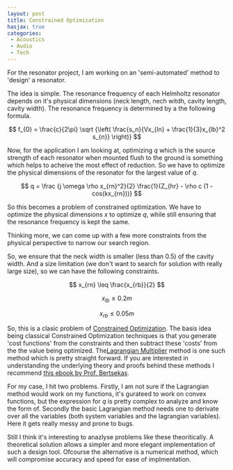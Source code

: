 ```yaml
---
layout: post
title: Constrained Optimization
hasjax: true
categories:
 - Acoustics
 - Audio
 - Tech
---
```


For the resonator project, I am working on an 'semi-automated' method to 'design' a resonator.

The idea is simple. The resonance frequency of each Helmholtz resonator depends on it's physical dimensions (neck length, nech witdh, cavity length, cavity width). The resonance frequency is determined by a the following formula.

$$ f_{0} = \frac{c}{2\pi} \sqrt {\left( \frac{s_n}{Vx_{ln} + \frac{1}{3}x_{lb}^2 s_{n}} \right)} $$

Now, for the application I am looking at, optimizing _q_ which is the source strength of each resonator when mounted flush to the ground is something which helps to acheive the most effect of reduction. So we have to optimize the physical dimensions of the resonator for the largest value of _q_.

$$ q = \frac {j \omega \rho x_{rn}^2}{2} \frac{1}{Z_{hr} - \rho c (1 - cos(kx_{rn}))} $$

So this becomes a problem of constrained optimization. We have to optimize the physical dimensions _x_ to optimize _q_, while still ensuring that the resonance frequency is kept the same.

Thinking more, we can come up with a few more constraints from the physical perspective to narrow our search region.

So, we ensure that the neck width is smaller (less than 0.5) of the cavity width. And a size limitation (we don't want to search for solution with really large size), so we can have the following constraints.

$$ x_{rn} \leq \frac{x_{rb}}{2} $$

$$ x_{lb} \leq 0.2m $$

$$ x_{rb} \leq 0.05m $$

So, this is a clasic problem of [Constrained Optimization][0]. The basis idea being classical Constrained Optimization techniques is that you generate 'cost functions' from the constraints and then subtract these 'costs' from the the value being optimized. The[Lagrangian Multiplier][1] method is one such method which is pretty straight forward. If you are interested in understanding the underlying theory and proofs behind these methods I recommend [this ebook by Prof. Bertsekas][2].

For my case, I hit two problems. Firstly, I am not sure if the Lagrangian method would work on my functions, it's gurateed to work on convex functions, but the expression for _q_ is pretty complex to analyze and know the form of. Secondly the basic Lagrangian method needs one to derivate over all the variables (both system variables and the lagrangian variables). Here it gets really messy and prone to bugs.

Still I think it's interesting to anazlyse problems like these theoritically. A theoretical solution allows a simpler and more elegant implementation of such a design tool. Ofcourse the alternative is a numerical method, which will compromise accuracy and speed for ease of implmentation.


[0]: http://en.wikipedia.org/wiki/Constraint_optimization
[1]: http://en.wikipedia.org/wiki/Lagrange_multiplier
[2]: http://www.mit.edu/people/dimitrib/lagrmult.html
